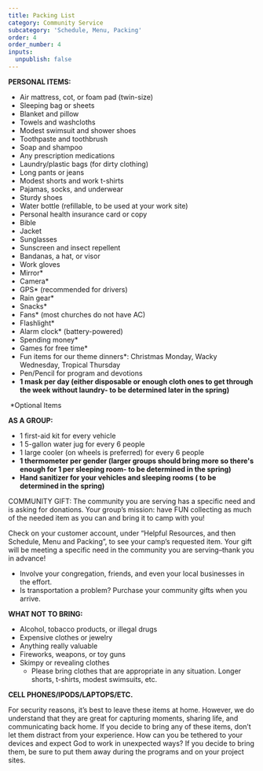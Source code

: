 ```yaml
---
title: Packing List
category: Community Service
subcategory: 'Schedule, Menu, Packing'
order: 4
order_number: 4
inputs:
  unpublish: false
---
```


**PERSONAL ITEMS:&nbsp;**

* Air mattress, cot, or foam pad (twin-size)
* Sleeping bag or sheets
* Blanket and pillow
* Towels and washcloths
* Modest swimsuit and shower shoes
* Toothpaste and toothbrush
* Soap and shampoo
* Any prescription medications
* Laundry/plastic bags (for dirty clothing)
* Long pants or jeans
* Modest shorts and work t-shirts
* Pajamas, socks, and underwear
* Sturdy shoes
* Water bottle (refillable, to be used at your work site)&nbsp;
* Personal health insurance card or copy
* Bible
* Jacket
* Sunglasses
* Sunscreen and insect repellent
* Bandanas, a hat, or visor
* Work gloves
* Mirror\*
* Camera\*
* GPS\* (recommended for drivers)
* Rain gear\*
* Snacks\*
* Fans\* (most churches do not have AC)
* Flashlight\*
* Alarm clock\* (battery-powered)
* Spending money\*
* Games for free time\*
* Fun items for our theme dinners\*: Christmas Monday, Wacky Wednesday, Tropical Thursday
* Pen/Pencil for program and devotions
* **1 mask per day (either disposable or enough cloth ones to get through the week without laundry- to be determined later in the spring)**

&nbsp;\*Optional Items&nbsp;

**AS A GROUP:&nbsp;**

* 1 first-aid kit for every vehicle&nbsp;
* 1 5-gallon water jug for every 6 people&nbsp;
* 1 large cooler (on wheels is preferred) for every 6 people&nbsp;
* **1 thermometer per gender (larger groups should bring more so there's enough for 1 per sleeping room- to be determined in the spring)**
* **Hand sanitizer for your vehicles and sleeping rooms ( to be determined in the spring)**

COMMUNITY GIFT: The community you are serving has a specific need and is asking for donations. Your group’s mission: have FUN collecting as much of the needed item as you can and bring it to camp with you\!

Check on your customer account, under “Helpful Resources, and then Schedule, Menu and Packing”, to see your camp’s requested item. Your gift will be meeting a specific need in the community you are serving–thank you in advance\!

* Involve your congregation, friends, and even your local businesses in the effort.
* Is transportation a problem? Purchase your community gifts when you arrive.&nbsp;

**WHAT NOT TO BRING:&nbsp;**

* Alcohol, tobacco products, or illegal drugs&nbsp;
* Expensive clothes or jewelry&nbsp;
* Anything really valuable&nbsp;
* Fireworks, weapons, or toy guns&nbsp;
* Skimpy or revealing clothes&nbsp;
  * Please bring clothes that are appropriate in any situation. Longer shorts, t-shirts, modest swimsuits, etc.&nbsp;

**CELL PHONES/IPODS/LAPTOPS/ETC.&nbsp;**

For security reasons, it’s best to leave these items at home. However, we do understand that they are great for capturing moments, sharing life, and communicating back home. If you decide to bring any of these items, don’t let them distract from your experience. How can you be tethered to your devices and expect God to work in unexpected ways? If you decide to bring them, be sure to put them away during the programs and on your project sites.
